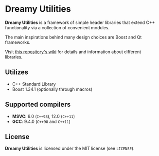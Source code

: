 # Dreamy Utilities

**Dreamy Utilities** is a framework of simple header libraries that extend C++ functionality via a collection of convenient modules.

The main inspirations behind many design choices are Boost and Qt frameworks.

Visit [this repository's wiki](https://github.com/DreamyCecil/DreamyUtilities/wiki) for details and information about different libraries.

## Utilizes
- C++ Standard Library
- Boost 1.34.1 (optionally through macros)

## Supported compilers
- **MSVC**: 6.0 (`C++98`), 12.0 (`C++11`)
- **GCC**: 9.4.0 (`C++98` and `C++11`)

## License

**Dreamy Utilities** is licensed under the MIT license (see `LICENSE`).
